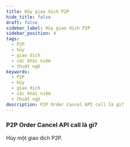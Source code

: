 ```yaml
---
title: Hủy giao dịch P2P
hide_title: false
draft: false
sidebar_label: Hủy giao dịch P2P
sidebar_position: 4
tags:
  - P2P
  - hủy
  - giao dịch
  - các khái niệm
  - thuật ngữ
keywords:
  - P2P
  - hủy
  - giao dịch
  - các khái niệm
  - thuật ngữ
description: P2P Order Cancel API call là gì?
---
```


### P2P Order Cancel API call là gì?

Hủy một giao dịch P2P.

